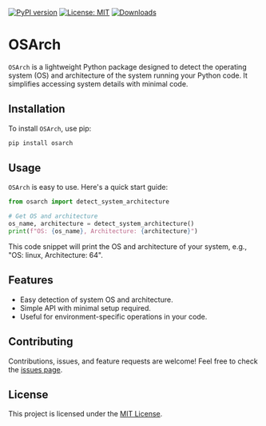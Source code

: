 [![PyPI version](https://badge.fury.io/py/osarch.svg)](https://badge.fury.io/py/osarch)
[![License: MIT](https://img.shields.io/badge/License-MIT-green.svg)](https://opensource.org/licenses/MIT)
[![Downloads](https://static.pepy.tech/badge/osarch)](https://pepy.tech/project/osarch)

# OSArch

`OSArch` is a lightweight Python package designed to detect the operating system (OS) and architecture of the system running your Python code. It simplifies accessing system details with minimal code.

## Installation

To install `OSArch`, use pip:

```bash
pip install osarch
```

## Usage

`OSArch` is easy to use. Here's a quick start guide:

```python
from osarch import detect_system_architecture

# Get OS and architecture
os_name, architecture = detect_system_architecture()
print(f"OS: {os_name}, Architecture: {architecture}")
```

This code snippet will print the OS and architecture of your system, e.g., "OS: linux, Architecture: 64".

## Features

- Easy detection of system OS and architecture.
- Simple API with minimal setup required.
- Useful for environment-specific operations in your code.

## Contributing

Contributions, issues, and feature requests are welcome! Feel free to check the [issues page](https://github.com/chigwell/osarch/issues).

## License

This project is licensed under the [MIT License](https://choosealicense.com/licenses/mit/).
